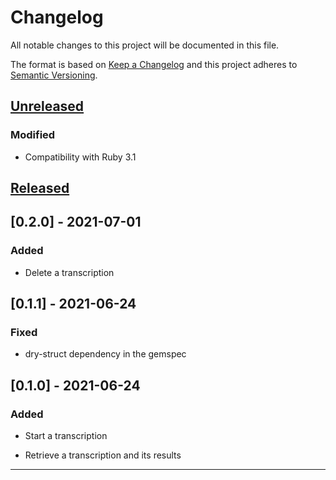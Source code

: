 # Changelog
All notable changes to this project will be documented in this file.

The format is based on [Keep a Changelog][Keep a Changelog] and this project adheres to [Semantic Versioning][Semantic Versioning].

## [Unreleased]

### Modified

- Compatibility with Ruby 3.1

## [Released]

## [0.2.0] - 2021-07-01

### Added

* Delete a transcription

## [0.1.1] - 2021-06-24

### Fixed

* dry-struct dependency in the gemspec

## [0.1.0] - 2021-06-24

### Added

* Start a transcription

* Retrieve a transcription and its results

---

<!-- Links -->
[Keep a Changelog]: https://keepachangelog.com/
[Semantic Versioning]: https://semver.org/

<!-- Versions -->
[Unreleased]: https://github.com/PerfectMemory/azure_stt/compare/next
[Released]: https://github.com/PerfectMemory/azure_stt/releases
